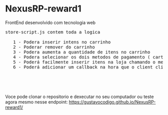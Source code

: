 # NexusRP-reward1


FrontEnd desenvolvido com tecnologia web
<pre>
store-script.js contem toda a logica
  
   1 - Podera inserir intens no carrinho
   2 - Poderar remover do carrinho
   3 - Podera aumenta a quantidade de itens no carrinho
   4 - Podera selecionar os dois metodos de pagamento ( carteira / debito )
   5 - Poderá facilmente inserir itens na loja chamando o metodo addItem
   6 - Poderá adicionar um callback na hora que o client clica em efetuar compra




</pre>


Voce pode clonar o repositorio e dexecutar no seu computador
ou teste agora mesmo nesse endpoint:
https://gustavocodigo.github.io/NexusRP-reward1/
